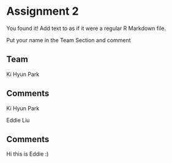 # Assignment 2

You found it!  Add text to as if it were a regular R Markdown file.

Put your name in the Team Section and comment

## Team
Ki Hyun Park

## Comments
Ki Hyun Park

Eddie Liu

## Comments
Hi this is Eddie :) 
